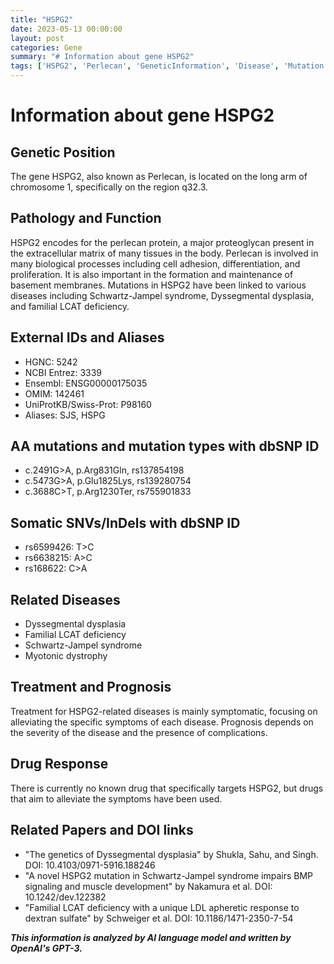 ```yaml
---
title: "HSPG2"
date: 2023-05-13 00:00:00
layout: post
categories: Gene
summary: "# Information about gene HSPG2"
tags: ['HSPG2', 'Perlecan', 'GeneticInformation', 'Disease', 'Mutation', 'Treatment', 'Prognosis', 'DrugResponse']
---
```


# Information about gene HSPG2

## Genetic Position
The gene HSPG2, also known as Perlecan, is located on the long arm of chromosome 1, specifically on the region q32.3.

## Pathology and Function
HSPG2 encodes for the perlecan protein, a major proteoglycan present in the extracellular matrix of many tissues in the body. Perlecan is involved in many biological processes including cell adhesion, differentiation, and proliferation. It is also important in the formation and maintenance of basement membranes.
Mutations in HSPG2 have been linked to various diseases including Schwartz-Jampel syndrome, Dyssegmental dysplasia, and familial LCAT deficiency.

## External IDs and Aliases
- HGNC: 5242
- NCBI Entrez: 3339
- Ensembl: ENSG00000175035
- OMIM: 142461
- UniProtKB/Swiss-Prot: P98160
- Aliases: SJS, HSPG


## AA mutations and mutation types with dbSNP ID
- c.2491G>A, p.Arg831Gln, rs137854198
- c.5473G>A, p.Glu1825Lys, rs139280754
- c.3688C>T, p.Arg1230Ter, rs755901833

## Somatic SNVs/InDels with dbSNP ID
- rs6599426: T>C
- rs6638215: A>C
- rs168622: C>A

## Related Diseases
- Dyssegmental dysplasia
- Familial LCAT deficiency
- Schwartz-Jampel syndrome
- Myotonic dystrophy

## Treatment and Prognosis
Treatment for HSPG2-related diseases is mainly symptomatic, focusing on alleviating the specific symptoms of each disease. Prognosis depends on the severity of the disease and the presence of complications.

## Drug Response
There is currently no known drug that specifically targets HSPG2, but drugs that aim to alleviate the symptoms have been used.

## Related Papers and DOI links
- "The genetics of Dyssegmental dysplasia" by Shukla, Sahu, and Singh. DOI: 10.4103/0971-5916.188246
- "A novel HSPG2 mutation in Schwartz-Jampel syndrome impairs BMP signaling and muscle development" by Nakamura et al. DOI: 10.1242/dev.122382
- "Familial LCAT deficiency with a unique LDL apheretic response to dextran sulfate" by Schweiger et al. DOI: 10.1186/1471-2350-7-54

**_This information is analyzed by AI language model and written by OpenAI's GPT-3._**
